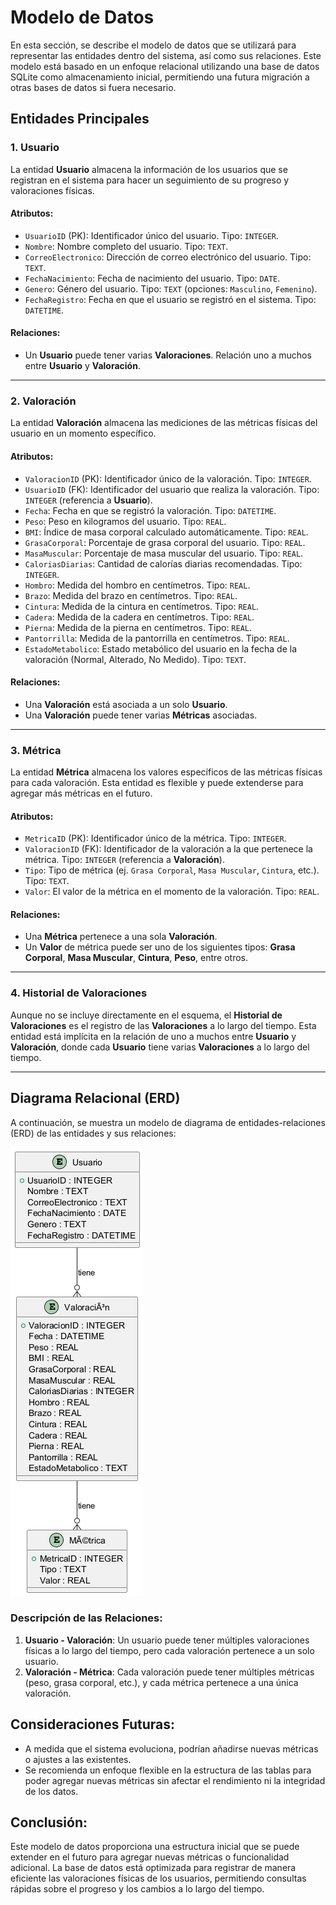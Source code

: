 # Modelo de Datos

En esta sección, se describe el modelo de datos que se utilizará para representar las entidades dentro del sistema, así como sus relaciones. Este modelo está basado en un enfoque relacional utilizando una base de datos SQLite como almacenamiento inicial, permitiendo una futura migración a otras bases de datos si fuera necesario.

## **Entidades Principales**

### 1. **Usuario**

La entidad **Usuario** almacena la información de los usuarios que se registran en el sistema para hacer un seguimiento de su progreso y valoraciones físicas.

#### **Atributos:**

- `UsuarioID` (PK): Identificador único del usuario. Tipo: `INTEGER`.
- `Nombre`: Nombre completo del usuario. Tipo: `TEXT`.
- `CorreoElectronico`: Dirección de correo electrónico del usuario. Tipo: `TEXT`.
- `FechaNacimiento`: Fecha de nacimiento del usuario. Tipo: `DATE`.
- `Genero`: Género del usuario. Tipo: `TEXT` (opciones: `Masculino`, `Femenino`).
- `FechaRegistro`: Fecha en que el usuario se registró en el sistema. Tipo: `DATETIME`.

#### **Relaciones:**

- Un **Usuario** puede tener varias **Valoraciones**. Relación uno a muchos entre **Usuario** y **Valoración**.

---

### 2. **Valoración**

La entidad **Valoración** almacena las mediciones de las métricas físicas del usuario en un momento específico.

#### **Atributos:**

- `ValoracionID` (PK): Identificador único de la valoración. Tipo: `INTEGER`.
- `UsuarioID` (FK): Identificador del usuario que realiza la valoración. Tipo: `INTEGER` (referencia a **Usuario**).
- `Fecha`: Fecha en que se registró la valoración. Tipo: `DATETIME`.
- `Peso`: Peso en kilogramos del usuario. Tipo: `REAL`.
- `BMI`: Índice de masa corporal calculado automáticamente. Tipo: `REAL`.
- `GrasaCorporal`: Porcentaje de grasa corporal del usuario. Tipo: `REAL`.
- `MasaMuscular`: Porcentaje de masa muscular del usuario. Tipo: `REAL`.
- `CaloriasDiarias`: Cantidad de calorías diarias recomendadas. Tipo: `INTEGER`.
- `Hombro`: Medida del hombro en centímetros. Tipo: `REAL`.
- `Brazo`: Medida del brazo en centímetros. Tipo: `REAL`.
- `Cintura`: Medida de la cintura en centímetros. Tipo: `REAL`.
- `Cadera`: Medida de la cadera en centímetros. Tipo: `REAL`.
- `Pierna`: Medida de la pierna en centímetros. Tipo: `REAL`.
- `Pantorrilla`: Medida de la pantorrilla en centímetros. Tipo: `REAL`.
- `EstadoMetabolico`: Estado metabólico del usuario en la fecha de la valoración (Normal, Alterado, No Medido). Tipo: `TEXT`.

#### **Relaciones:**

- Una **Valoración** está asociada a un solo **Usuario**.
- Una **Valoración** puede tener varias **Métricas** asociadas.

---

### 3. **Métrica**

La entidad **Métrica** almacena los valores específicos de las métricas físicas para cada valoración. Esta entidad es flexible y puede extenderse para agregar más métricas en el futuro.

#### **Atributos:**

- `MetricaID` (PK): Identificador único de la métrica. Tipo: `INTEGER`.
- `ValoracionID` (FK): Identificador de la valoración a la que pertenece la métrica. Tipo: `INTEGER` (referencia a **Valoración**).
- `Tipo`: Tipo de métrica (ej. `Grasa Corporal`, `Masa Muscular`, `Cintura`, etc.). Tipo: `TEXT`.
- `Valor`: El valor de la métrica en el momento de la valoración. Tipo: `REAL`.

#### **Relaciones:**

- Una **Métrica** pertenece a una sola **Valoración**.
- Un **Valor** de métrica puede ser uno de los siguientes tipos: **Grasa Corporal**, **Masa Muscular**, **Cintura**, **Peso**, entre otros.

---

### 4. **Historial de Valoraciones**

Aunque no se incluye directamente en el esquema, el **Historial de Valoraciones** es el registro de las **Valoraciones** a lo largo del tiempo. Esta entidad está implícita en la relación de uno a muchos entre **Usuario** y **Valoración**, donde cada **Usuario** tiene varias **Valoraciones** a lo largo del tiempo.

---

## **Diagrama Relacional (ERD)**

A continuación, se muestra un modelo de diagrama de entidades-relaciones (ERD) de las entidades y sus relaciones:

![Diagrama de datos](../resources/data%20model.png)

### **Descripción de las Relaciones:**

1. **Usuario - Valoración**: Un usuario puede tener múltiples valoraciones físicas a lo largo del tiempo, pero cada valoración pertenece a un solo usuario.
2. **Valoración - Métrica**: Cada valoración puede tener múltiples métricas (peso, grasa corporal, etc.), y cada métrica pertenece a una única valoración.

## **Consideraciones Futuras:**

- A medida que el sistema evoluciona, podrían añadirse nuevas métricas o ajustes a las existentes.
- Se recomienda un enfoque flexible en la estructura de las tablas para poder agregar nuevas métricas sin afectar el rendimiento ni la integridad de los datos.

## **Conclusión:**

Este modelo de datos proporciona una estructura inicial que se puede extender en el futuro para agregar nuevas métricas o funcionalidad adicional. La base de datos está optimizada para registrar de manera eficiente las valoraciones físicas de los usuarios, permitiendo consultas rápidas sobre el progreso y los cambios a lo largo del tiempo.
